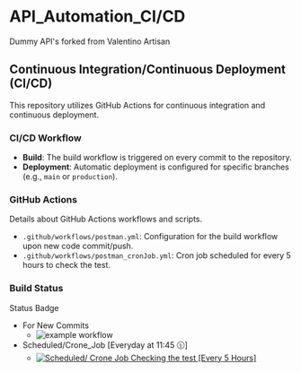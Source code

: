 # API_Automation_CI/CD

Dummy API's forked from Valentino Artisan
## Continuous Integration/Continuous Deployment (CI/CD)

This repository utilizes GitHub Actions for continuous integration and continuous deployment.

### CI/CD Workflow

- **Build**: The build workflow is triggered on every commit to the repository.
- **Deployment**: Automatic deployment is configured for specific branches (e.g., `main` or `production`).

### GitHub Actions

Details about GitHub Actions workflows and scripts.

- `.github/workflows/postman.yml`: Configuration for the build workflow upon new code commit/push.
- `.github/workflows/postman_cronJob.yml`: Cron job scheduled for every 5 hours to check the test.

### Build Status
Status Badge<br>
  - For New Commits <br>
    - ![example workflow](https://github.com/Aravindh-s14/API_Automation_Project/actions/workflows/postman.yml/badge.svg)
  - Scheduled/Crone_Job [Everyday at 11:45 🕦] <br>
    - [![Scheduled/ Crone Job Checking the test [Every 5 Hours]](https://github.com/Aravindh-s14/API_Automation_Project/actions/workflows/postman_cronJob.yml/badge.svg)](https://github.com/Aravindh-s14/API_Automation_Project/actions/workflows/postman_cronJob.yml)
